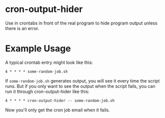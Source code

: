 # cron-output-hider
Use in crontabs in front of the real program to hide program output unless there is an error.

# Example Usage
A typical crontab entry might look like this:

    4 * * * * some-random-job.sh

If `some-random-job.sh` generates output, you will see it every time the script runs.  But if you only want to see the output when the script fails, you can run it through cron-output-hider like this:

    4 * * * * cron-output-hider -- some-random-job.sh

Now you'll only get the cron job email when it fails.
